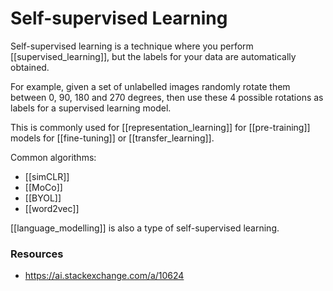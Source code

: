# Self-supervised Learning

Self-supervised learning is a technique where you perform [[supervised_learning]], but the labels for your data are automatically obtained.

For example, given a set of unlabelled images randomly rotate them between 0, 90, 180 and 270 degrees, then use these 4 possible rotations as labels for a supervised learning model.

This is commonly used for [[representation_learning]] for [[pre-training]] models for [[fine-tuning]] or [[transfer_learning]].

Common algorithms:

- [[simCLR]]
- [[MoCo]]
- [[BYOL]]
- [[word2vec]]

[[language_modelling]] is also a type of self-supervised learning.

### Resources

- https://ai.stackexchange.com/a/10624